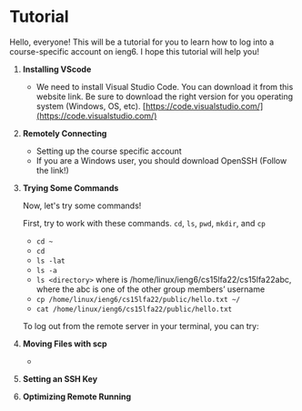 # __Tutorial__

Hello, everyone! This will be a tutorial for you to learn how to log into a course-specific account on ieng6. I hope this tutorial will help you!

 1. __Installing VScode__

    - We need to install Visual Studio Code. You can download it from this website link. Be sure to download the right version for you operating system (Windows, OS, etc). [https://code.visualstudio.com/](https://code.visualstudio.com/) 

2. __Remotely Connecting__

    - Setting up the course specific account
    - If you are a Windows user, you should download OpenSSH (Follow the link!) 

3. __Trying Some Commands__

    Now, let's try some commands!
    
    First, try to work with these commands. `cd`, `ls`, `pwd`, `mkdir`, and `cp` 

    - `cd ~`
    - `cd`
    - `ls -lat`
    - `ls -a`
    - `ls <directory>` where <directory> is /home/linux/ieng6/cs15lfa22/cs15lfa22abc, where the abc is one of the other group members’ username
    - `cp /home/linux/ieng6/cs15lfa22/public/hello.txt ~/`
    - `cat /home/linux/ieng6/cs15lfa22/public/hello.txt`

    To log out from the remote server in your terminal, you can try:
4. __Moving Files with scp__

    - 
5. __Setting an SSH Key__
6. __Optimizing Remote Running__